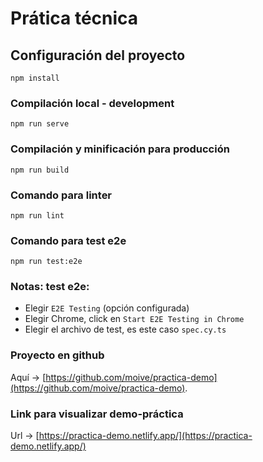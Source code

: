 # Prática técnica

## Configuración del proyecto

```
npm install
```

### Compilación local - development
```
npm run serve
```

### Compilación y minificación para producción
```
npm run build
```

### Comando para linter
```
npm run lint
```

### Comando para test e2e
```
npm run test:e2e
```
### Notas: test e2e:
- Elegir `E2E Testing` (opción configurada)
- Elegir Chrome, click en `Start E2E Testing in Chrome`
- Elegir el archivo de test, es este caso `spec.cy.ts`

### Proyecto en github
Aquí -> [https://github.com/moive/practica-demo](https://github.com/moive/practica-demo).

### Link para visualizar demo-práctica
Url -> [https://practica-demo.netlify.app/](https://practica-demo.netlify.app/)
